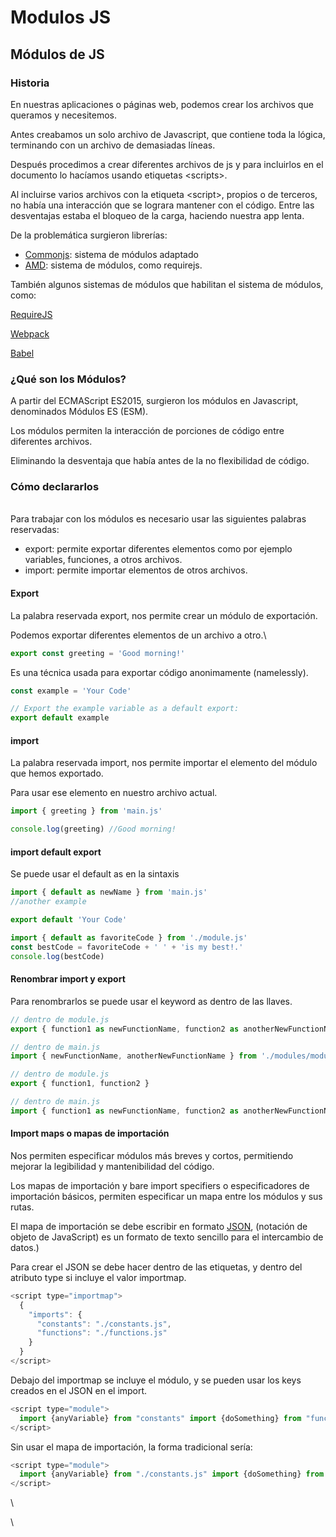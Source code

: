 # Modulos JS

## Módulos de JS

### &#x20;Historia

En nuestras aplicaciones o páginas web, podemos crear los archivos que queramos y necesitemos.&#x20;

Antes creabamos un solo archivo de Javascript, que contiene toda la lógica, terminando con un archivo de demasiadas líneas.

Después procedimos a crear diferentes archivos de js y para incluirlos en el documento lo hacíamos usando etiquetas \<scripts>.

Al incluirse varios archivos con la etiqueta \<script>, propios o de terceros, no había una interacción que se lograra mantener con el código. Entre las desventajas estaba el bloqueo de la carga, haciendo nuestra app lenta.

De la problemática surgieron librerías:

- [Commonjs](https://wiki.commonjs.org/wiki/Modules/1.1): sistema de módulos adaptado
- [AMD](https://es.wikipedia.org/wiki/Asynchronous_module_definition): sistema de módulos, como requirejs.

También algunos sistemas de módulos que habilitan el sistema de módulos, como:

[RequireJS](https://requirejs.org/)

[Webpack](https://webpack.js.org/)

[Babel](https://babeljs.io/)

### &#x20;¿Qué son los Módulos?

A partir del ECMAScript ES2015, surgieron los módulos en Javascript, denominados Módulos ES (ESM).

Los módulos permiten la interacción de porciones de código entre diferentes archivos.&#x20;

Eliminando la desventaja que había antes de la no flexibilidad de código.

### &#x20;Cómo declararlos

\
Para trabajar con los módulos es necesario usar las siguientes palabras reservadas:

- export: permite exportar diferentes elementos como por ejemplo variables, funciones, a otros archivos.
- import: permite importar elementos de otros archivos.

#### Export

La palabra reservada export, nos permite crear un módulo de exportación.

Podemos exportar diferentes elementos de un archivo a otro.\

```javascript
export const greeting = 'Good morning!'
```

Es una técnica usada para exportar código anonimamente (namelessly).

```javascript
const example = 'Your Code'

// Export the example variable as a default export:
export default example
```

#### import

La palabra reservada import, nos permite importar el elemento del módulo que hemos exportado.

Para usar ese elemento en nuestro archivo actual.

```javascript
import { greeting } from 'main.js'

console.log(greeting) //Good morning!
```

#### import default export

Se puede usar el default as en la sintaxis

```javascript
import { default as newName } from 'main.js'
//another example

export default 'Your Code'

import { default as favoriteCode } from './module.js'
const bestCode = favoriteCode + ' ' + 'is my best!.'
console.log(bestCode)
```

#### Renombrar import y export

Para renombrarlos se puede usar el keyword as dentro de las llaves.

```javascript
// dentro de module.js
export { function1 as newFunctionName, function2 as anotherNewFunctionName }

// dentro de main.js
import { newFunctionName, anotherNewFunctionName } from './modules/module.js'

// dentro de module.js
export { function1, function2 }

// dentro de main.js
import { function1 as newFunctionName, function2 as anotherNewFunctionName } from './module.js'
```

#### Import maps o mapas de importación

Nos permiten especificar módulos más breves y cortos, permitiendo mejorar la legibilidad y mantenibilidad del código.

Los mapas de importación y bare import specifiers o especificadores de importación básicos, permiten especificar un mapa entre los módulos y sus rutas.&#x20;

El mapa de importación se debe escribir en formato [JSON](https://es.wikipedia.org/wiki/JSON), (notación de objeto de JavaScript) es un formato de texto sencillo para el intercambio de datos.)

Para crear el JSON se debe hacer dentro de las etiquetas, y dentro del atributo type si incluye el valor importmap.

```javascript
<script type="importmap">
  {
    "imports": {
      "constants": "./constants.js",
      "functions": "./functions.js"
    }
  }
</script>

```

Debajo del importmap se incluye el módulo, y se pueden usar los keys creados en el JSON en el import.

```javascript
<script type="module">
  import {anyVariable} from "constants" import {doSomething} from "functions"
</script>
```

Sin usar el mapa de importación, la forma tradicional sería:

```javascript
<script type="module">
  import {anyVariable} from "./constants.js" import {doSomething} from "./functions.js"
</script>
```

\

\
